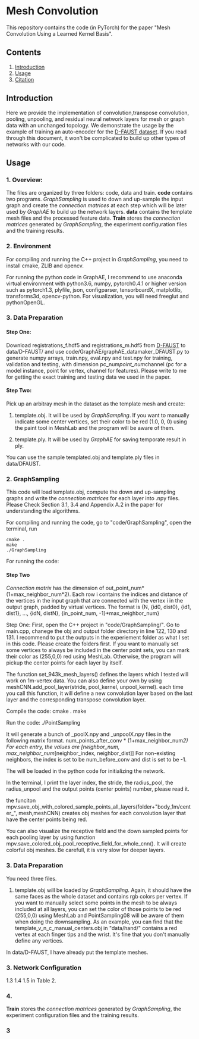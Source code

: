 # Mesh Convolution 
This repository contains the code (in PyTorch) for the paper "Mesh Convolution Using a Learned Kernel Basis".

## Contents
1. [Introduction](#introduction)
2. [Usage](#usage)
3. [Citation](#citation)

## Introduction
Here we provide the implementation of convolution,transpose convolution, pooling, unpooling, and residual neural network layers for mesh or graph data with an unchanged topology. We demonstrate the usage by the example of training an auto-encoder for the [D-FAUST dataset](http://dfaust.is.tue.mpg.de/). If you read through this document, it won't be complicated to build up other types of networks with our code.

## Usage
### 1. Overview:
The files are organized by three folders: code, data and train. 
**code** contains two programs. *GraphSampling* is used to down and up-sample the input graph and create the *connection matrices* at each step which will be later used by *GraphAE* to build up the network layers. 
**data** contains the template mesh files and the processed feature data.
**Train** stores the *connection matrices* generated by *GraphSampling*, the experiment configuration files and the training results.

### 2. Environment
For compiling and running the C++ project in *GraphSampling*, you need to install cmake, ZLIB and opencv.

For running the python code in GraphAE, I recommend to use anaconda virtual environment with python3.6, numpy, pytorch0.4.1 or higher version such as pytorch1.3, plyfile, json, configparser, tensorboardX, matplotlib, transforms3d, opencv-python. For visualization, you will need freeglut and pythonOpenGL.

### 3. Data Preparation
#### Step One: 
Download registrations_f.hdf5 and registrations_m.hdf5 from [D-FAUST](http://dfaust.is.tue.mpg.de/) to data/D-FAUST/ and use code/GraphAE/graphAE_datamaker_DFAUST.py to generate numpy arrays, train.npy, eval.npy and test.npy for training, validation and testing, with dimension pc_num*point_num*channel (pc for a model instance, point for vertex, channel for features). Please write to me for getting the exact training and testing data we used in the paper.

#### Step Two: 
Pick up an arbitray mesh in the dataset as the template mesh and create:
1. template.obj. It will be used by *GraphSampling*. If you want to manually indicate some center vertices, set their color to be red (1.0, 0, 0) using the paint tool in MeshLab and the program will be aware of them.

2. template.ply. It will be used by *GraphAE* for saving temporate result in ply.

You can use the sample templated.obj and template.ply files in data/DFAUST. 

### 2. GraphSampling
This code will load template.obj, compute the down and up-sampling graphs and write the *connection matrices* for each layer into .npy files. Please Check Section 3.1, 3.4 and Appendix A.2 in the paper for understanding the algorithms.

For compiling and running the code, go to "code/GraphSampling", open the terminal, run
```
cmake .
make
./GraphSampling
```

For running the code:
#### Step Two


*Connection matrix* has the dimension of out_point_num*(1+max_neighbor_num*2). Each row i contains the indices and distance of the vertices in the input graph that are connected with the vertex i in the output graph, padded by virtual vertices. The format is 
{N, {id0, dist0}, {id1, dist1}, ..., {idN, distN}, {in_point_num, -1}*max_neighbor_num}



Step One: 
First, open the C++ project in "code/GraphSampling/". Go to main.cpp, chanege the obj and output folder directory in line 122, 130 and 131. I recommend to put the outputs in the experiement folder as what I set in this code. Please create the folders first. If you want to manually set some vertices to always be included in the center point sets, you can mark their color as (255,0,0) red using MeshLab. Otherwise, the program will pickup the center points for each layer by itself.

The function set_943k_mesh_layers() defines the layers which I tested will work on 1m-vertex data. You can also define your own by using 
meshCNN.add_pool_layer(stride, pool_kernel, unpool_kernel). each time you call this function, it will define a new convolution layer based on the last layer and the corresponding transpose convolution layer.

Compile the code:
cmake .
make

Run the code:
./PointSampling

It will generate a bunch of _poolX.npy and _unpoolX.npy files in the following matrix format.
num_points_after_conv * (1+max_neighbor_num*2)
For each entry, the values are [neighbor_num, max_neighbor_num*[neighbor_index, neighbor_dist]]
For non-existing neighbors, the index is set to be num_before_conv and dist is set to be -1.

The will be loaded in the python code for initializing the network.

In the terminal, I print the layer index, the stride, the radius_pool, the radius_unpool and the output points (center points) number, please read it.

the funciton mpv.save_obj_with_colored_sample_points_all_layers(folder+"body_1m/center_", mesh,meshCNN) creates obj meshes for each convolution layer that have the center points being red. 

You can also visualize the receptive field and the down sampled points for each pooling layer by using function mpv.save_colored_obj_pool_receptive_field_for_whole_cnn(). It will create colorful obj meshes. Be carefull, it is very slow for deeper layers.




### 3. Data Preparation
You need three files.
1. template.obj will be loaded by *GraphSampling*. Again, it should have the same faces as the whole dataset and contains rgb colors per vertex. If you want to manually select some points in the mesh to be always included at all layers, you can set the color of those points to be red (255,0,0) using MeshLab and PointSampling08 will be aware of them when doing the downsampling. As an example, you can find that the template_v_n_c_manual_centers.obj in "data/hand/" contains a red vertex at each finger tips and the wrist. It's fine that you don't manually define any vertices.

In data/D-FAUST, I have already put the template meshes. 


### 3. Network Configuration
1.3 1.4 1.5 in Table 2.
### 4. 
**Train** stores the *connection matrices* generated by *GraphSampling*, the experiment configuration files and the training results.





### 3









